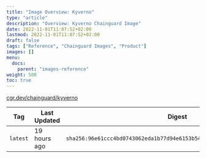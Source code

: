 ```yaml
---
title: "Image Overview: Kyverno"
type: "article"
description: "Overview: Kyverno Chainguard Image"
date: 2022-11-01T11:07:52+02:00
lastmod: 2022-11-01T11:07:52+02:00
draft: false
tags: ["Reference", "Chainguard Images", "Product"]
images: []
menu:
  docs:
    parent: "images-reference"
weight: 500
toc: true
---
```


[cgr.dev/chainguard/kyverno](https://github.com/chainguard-images/images/tree/main/images/kyverno)

| Tag      | Last Updated | Digest                                                                    |
|----------|--------------|---------------------------------------------------------------------------|
| `latest` | 19 hours ago | `sha256:96e61ccc4bd0743062eda1b77d94e6153b54777e54ed92c0d4aae2a2e2c1b63f` |


